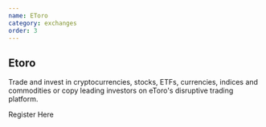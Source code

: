 ```yaml
---
name: EToro
category: exchanges
order: 3
---
```


## Etoro

Trade and invest in cryptocurrencies, stocks, ETFs, currencies, indices and commodities or copy leading investors on eToro's disruptive trading platform.

Register Here